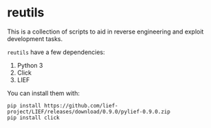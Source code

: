# reutils

This is a collection of scripts to aid in reverse engineering and exploit
development tasks.

`reutils` have a few dependencies:

1. Python 3
2. Click
3. LIEF

You can install them with:

```
pip install https://github.com/lief-project/LIEF/releases/download/0.9.0/pylief-0.9.0.zip
pip install click
```
